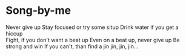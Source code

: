 # Song-by-me
Never give up 
Stay focused or try some situp 
Drink water if you get a hiccup  
Fight, if you don't want a beat up 
Even on a beat up, never give up 
Be strong and win 
If you can't, than find a jin 
jin, jin, jin...
